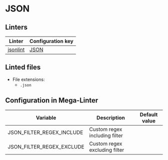<!-- markdownlint-disable MD003 MD020 MD033 MD041 -->
<!-- Generated by .automation/build.py, please do not update manually -->
<!-- Instead, update descriptor file at https://github.com/nvuillam/mega-linter/tree/master/megalinter/descriptors/json.yml -->
# JSON

## Linters

| Linter | Configuration key |
| ------ | ----------------- |
| [jsonlint](json_jsonlint.md) | [JSON](json_jsonlint.md) |

## Linted files

- File extensions:
  - `.json`

## Configuration in Mega-Linter

| Variable | Description | Default value |
| ----------------- | -------------- | -------------- |
| JSON_FILTER_REGEX_INCLUDE | Custom regex including filter |  |
| JSON_FILTER_REGEX_EXCLUDE | Custom regex excluding filter |  |

